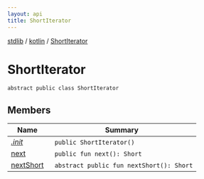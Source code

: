 ```yaml
---
layout: api
title: ShortIterator
---
```

[stdlib](../../index.html) / [kotlin](../index.html) / [ShortIterator](index.html)

# ShortIterator

```
abstract public class ShortIterator
```
## Members
| Name | Summary |
|------|---------|
|[*.init*](_init_.html)|&nbsp;&nbsp;`public ShortIterator()`<br>|
|[next](next.html)|&nbsp;&nbsp;`public fun next(): Short`<br>|
|[nextShort](nextShort.html)|&nbsp;&nbsp;`abstract public fun nextShort(): Short`<br>|
